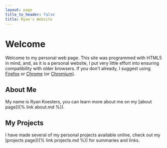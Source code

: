 ```yaml
---
layout: page
title_to_header: false
title: Ryan's Website
---
```


Welcome
=======

Welcome to my personal web page. This site was programmed with HTML5 in mind,
and, as it is a personal website, I put very little effort into ensuring
compatibility with older browsers. If you don't already, I suggest using
[Firefox](https://www.mozilla.org/en-US/firefox/) or
[Chrome](https://www.google.com/chrome) (or
[Chromium](https://www.chromium.org/Home)).

About Me
--------

My name is Ryan Koesters, you can learn more about me on my [about page]({% link
about.md %}).

My Projects
-----------

I have made several of my personal projects available online, check out my
[projects page]({% link projects.md %}) for summaries and links.
